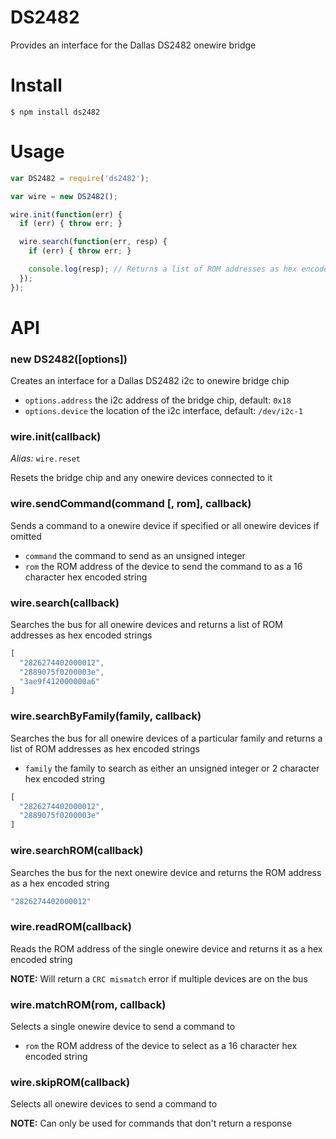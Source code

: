 # DS2482

Provides an interface for the Dallas DS2482 onewire bridge

# Install

```
$ npm install ds2482
```

# Usage

```js
var DS2482 = require('ds2482');

var wire = new DS2482();

wire.init(function(err) {
  if (err) { throw err; }

  wire.search(function(err, resp) {
    if (err) { throw err; }

    console.log(resp); // Returns a list of ROM addresses as hex encoded strings
  });
});
```

# API

### new DS2482([options])
Creates an interface for a Dallas DS2482 i2c to onewire bridge chip

- `options.address` the i2c address of the bridge chip, default: `0x18`
- `options.device` the location of the i2c interface, default: `/dev/i2c-1`

### wire.init(callback)

_Alias:_ `wire.reset`

Resets the bridge chip and any onewire devices connected to it

### wire.sendCommand(command [, rom], callback)
Sends a command to a onewire device if specified or all onewire devices if omitted

- `command` the command to send as an unsigned integer
- `rom` the ROM address of the device to send the command to as a 16 character hex encoded string

### wire.search(callback)
Searches the bus for all onewire devices and returns a list of ROM addresses as hex encoded strings

```js
[
  "2826274402000012",
  "2889075f0200003e",
  "3ae9f412000000a6"
]
```

### wire.searchByFamily(family, callback)
Searches the bus for all onewire devices of a particular family and returns a list of ROM addresses as hex encoded strings

- `family` the family to search as either an unsigned integer or 2 character hex encoded string

```js
[
  "2826274402000012",
  "2889075f0200003e"
]
```

### wire.searchROM(callback)
Searches the bus for the next onewire device and returns the ROM address as a hex encoded string

```js
"2826274402000012"
```

### wire.readROM(callback)
Reads the ROM address of the single onewire device and returns it as a hex encoded string

__NOTE:__ Will return a `CRC mismatch` error if multiple devices are on the bus

### wire.matchROM(rom, callback)
Selects a single onewire device to send a command to

- `rom` the ROM address of the device to select as a 16 character hex encoded string

### wire.skipROM(callback)
Selects all onewire devices to send a command to

__NOTE:__ Can only be used for commands that don't return a response
